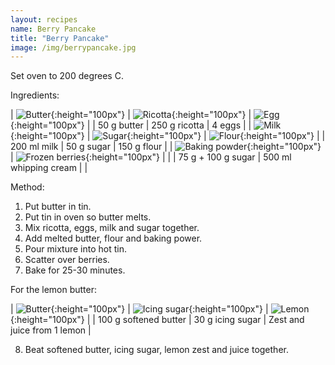 ```yaml
---
layout: recipes
name: Berry Pancake
title: "Berry Pancake"
image: /img/berrypancake.jpg
---
```


Set oven to 200 degrees C.

Ingredients:

| ![Butter](/img/butter.png){:height="100px"} | ![Ricotta](/img/ricotta.png){:height="100px"} | ![Egg](/img/egg.jpg){:height="100px"} |
| 50 g butter | 250 g ricotta | 4 eggs |
| ![Milk](/img/milk.jpg){:height="100px"} | ![Sugar](/img/sugar.jpg){:height="100px"} | ![Flour](/img/flour.jpg){:height="100px"} |
| 200 ml milk | 50 g sugar | 150 g flour |
| ![Baking powder](/img/bakingpowder.jpg){:height="100px"} | ![Frozen berries](/img/frozenberries.jpg){:height="100px"} |   |
| 75 g + 100 g sugar | 500 ml whipping cream |   |

Method:
1. Put butter in tin.
2. Put tin in oven so butter melts.
3. Mix ricotta, eggs, milk and sugar together.
4. Add melted butter, flour and baking power.
5. Pour mixture into hot tin.
6. Scatter over berries.
7. Bake for 25-30 minutes.

For the lemon butter:

| ![Butter](/img/butter.jpg){:height="100px"} | ![Icing sugar](/img/icingsugar.jpg){:height="100px"} | ![Lemon](/img/lemon.jpg){:height="100px"} |
| 100 g softened butter | 30 g icing sugar | Zest and juice from 1 lemon |

8. Beat softened butter, icing sugar, lemon zest and juice together.
